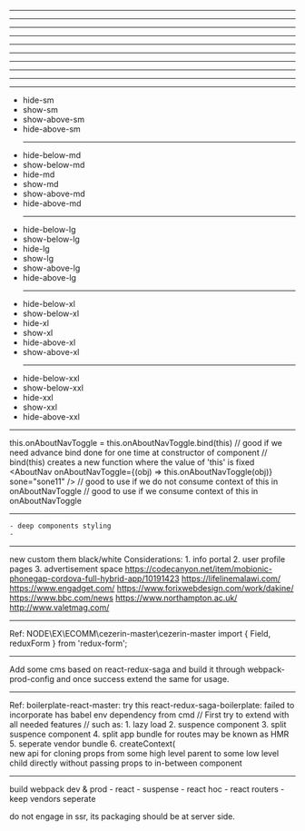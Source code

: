 
		
-------------------------------------------------------------------


		
-------------------------------------------------------------------


		
-------------------------------------------------------------------


		
-------------------------------------------------------------------


		
-------------------------------------------------------------------


		
-------------------------------------------------------------------


		
-------------------------------------------------------------------


		
-------------------------------------------------------------------



-------------------------------------------------------------------



-------------------------------------------------------------------

<ul>
	<li className="mq hide-sm">hide-sm</li>
	<li className="mq show-sm">show-sm</li>
	<li className="mq show-above-sm">show-above-sm</li>
	<li className="mq hide-above-sm">hide-above-sm</li><hr />
	<li className="mq hide-below-md">hide-below-md</li>
	<li className="mq show-below-md">show-below-md</li>
	<li className="mq hide-md">hide-md</li>
	<li className="mq show-md">show-md</li>
	<li className="mq show-above-md">show-above-md</li>
	<li className="mq hide-above-md">hide-above-md</li><hr />
	<li className="mq hide-below-lg">hide-below-lg</li>
	<li className="mq show-below-lg">show-below-lg</li>
	<li className="mq hide-lg">hide-lg</li>
	<li className="mq show-lg">show-lg</li>
	<li className="mq show-above-lg">show-above-lg</li>
	<li className="mq hide-above-lg">hide-above-lg</li><hr />
	<li className="mq hide-below-xl">hide-below-xl</li>
	<li className="mq show-below-xl">show-below-xl</li>
	<li className="mq hide-xl">hide-xl</li>
	<li className="mq show-xl">show-xl</li>
	<li className="mq hide-above-xl">hide-above-xl</li>
	<li className="mq show-above-xl">show-above-xl</li><hr />
	<li className="mq hide-below-xxl">hide-below-xxl</li>
	<li className="mq show-below-xxl">show-below-xxl</li>
	<li className="mq hide-xxl">hide-xxl</li>
	<li className="mq show-xxl">show-xxl</li>
	<li className="mq hide-above-xxl">hide-above-xxl</li>
</ul>

-------------------------------------------------------------------

this.onAboutNavToggle = this.onAboutNavToggle.bind(this)
	// good if we need advance bind done for one time at constructor of component
	// bind(this) creates a new function where the value of 'this' is fixed
<AboutNav onAboutNavToggle={(obj) => this.onAboutNavToggle(obj)} sone="sone11" />
		// good to use if we do not consume context of this in onAboutNavToggle
<AboutNav onAboutNavToggle={this.onAboutNavToggle.bind(this)} sone="sone11" />
	// good to use if we consume context of this in onAboutNavToggle

-------------------------------------------------------------------

	- deep components styling
	- 
-------------------------------------------------------------------

new custom them black/white
	Considerations:
		1. info portal
		2. user profile pages
		3. advertisement space
https://codecanyon.net/item/mobionic-phonegap-cordova-full-hybrid-app/10191423
https://lifelinemalawi.com/
https://www.engadget.com/
https://www.forixwebdesign.com/work/dakine/
https://www.bbc.com/news
https://www.northampton.ac.uk/
http://www.valetmag.com/
		
-------------------------------------------------------------------

Ref: NODE\EX\ECOMM\cezerin-master\cezerin-master
	import { Field, reduxForm } from 'redux-form';	
	
-------------------------------------------------------------------

Add some cms based on react-redux-saga and build it through
  webpack-prod-config and once success extend the same for usage.
		
-------------------------------------------------------------------

Ref:
	boilerplate-react-master: try this
	react-redux-saga-boilerplate: failed to incorporate has babel env dependency from cmd
		// First try to extend with all needed features
		// such as:
		1. lazy load
		2. suspence component
		3. split suspence component
		4. split app bundle for routes may be known as HMR
		5. seperate vendor bundle
		6. createContext(   
			new api for cloning props 
			from some high level parent to some low level child directly 
			without passing props to in-between component

-------------------------------------------------------------------

build webpack dev & prod
	- react
	- suspense
	- react hoc
	- react routers
	- keep vendors seperate
	
do not engage in ssr, 
	its packaging should be at server side.